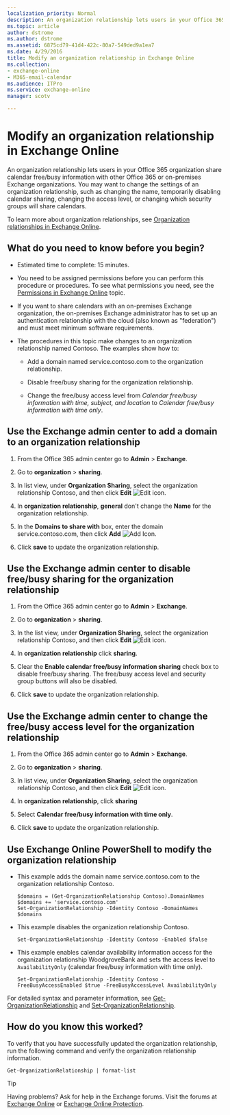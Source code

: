 ```yaml
---
localization_priority: Normal
description: An organization relationship lets users in your Office 365 organization share calendar free/busy information with other Office 365 or on-premises Exchange organizations. You may want to change the settings of an organization relationship, such as changing the name, temporarily disabling calendar sharing, changing the access level, or changing which security groups will share calendars.
ms.topic: article
author: dstrome
ms.author: dstrome
ms.assetid: 6875cd79-41d4-422c-80a7-549ded9a1ea7
ms.date: 4/29/2016
title: Modify an organization relationship in Exchange Online
ms.collection: 
- exchange-online
- M365-email-calendar
ms.audience: ITPro
ms.service: exchange-online
manager: scotv

---
```


# Modify an organization relationship in Exchange Online

An organization relationship lets users in your Office 365 organization share calendar free/busy information with other Office 365 or on-premises Exchange organizations. You may want to change the settings of an organization relationship, such as changing the name, temporarily disabling calendar sharing, changing the access level, or changing which security groups will share calendars.

To learn more about organization relationships, see [Organization relationships in Exchange Online](organization-relationships.md).

## What do you need to know before you begin?

- Estimated time to complete: 15 minutes.

- You need to be assigned permissions before you can perform this procedure or procedures. To see what permissions you need, see the [Permissions in Exchange Online](../../permissions-exo/permissions-exo.md) topic.

- If you want to share calendars with an on-premises Exchange organization, the on-premises Exchange administrator has to set up an authentication relationship with the cloud (also known as "federation") and must meet minimum software requirements.

- The procedures in this topic make changes to an organization relationship named Contoso. The examples show how to:

  - Add a domain named service.contoso.com to the organization relationship.

  - Disable free/busy sharing for the organization relationship.

  - Change the free/busy access level from _Calendar free/busy information with time, subject, and location_ to _Calendar free/busy information with time only_.

## Use the Exchange admin center to add a domain to an organization relationship
<a name="BKMK_EAC"> </a>

1. From the Office 365 admin center go to **Admin** \> **Exchange**.

2. Go to **organization** \> **sharing**.

3. In list view, under **Organization Sharing**, select the organization relationship Contoso, and then click **Edit** ![Edit icon](../../media/ITPro_EAC_EditIcon.gif).

4. In **organization relationship**, **general** don't change the **Name** for the organization relationship.

5. In the **Domains to share with** box, enter the domain service.contoso.com, then click **Add** ![Add Icon](../../media/ITPro_EAC_AddIcon.gif).

6. Click **save** to update the organization relationship.

## Use the Exchange admin center to disable free/busy sharing for the organization relationship
<a name="BKMK_EAC2"> </a>

1. From the Office 365 admin center go to **Admin** \> **Exchange**.

2. Go to **organization** \> **sharing**.

3. In the list view, under **Organization Sharing**, select the organization relationship Contoso, and then click **Edit** ![Edit icon](../../media/ITPro_EAC_EditIcon.gif).

4. In **organization relationship** click **sharing**.

5. Clear the **Enable calendar free/busy information sharing** check box to disable free/busy sharing. The free/busy access level and security group buttons will also be disabled.

6. Click **save** to update the organization relationship.

## Use the Exchange admin center to change the free/busy access level for the organization relationship
<a name="BKMK_EAC3"> </a>

1. From the Office 365 admin center go to **Admin** \> **Exchange**.

2. Go to **organization** \> **sharing**.

3. In list view, under **Organization Sharing**, select the organization relationship Contoso, and then click **Edit** ![Edit icon](../../media/ITPro_EAC_EditIcon.gif).

4. In **organization relationship**, click **sharing**

5. Select **Calendar free/busy information with time only**.

6. Click **save** to update the organization relationship.

## Use Exchange Online PowerShell to modify the organization relationship
<a name="BKMK_Shell"> </a>

- This example adds the domain name service.contoso.com to the organization relationship Contoso.

  ```
  $domains = (Get-OrganizationRelationship Contoso).DomainNames
  $domains += 'service.contoso.com'
  Set-OrganizationRelationship -Identity Contoso -DomainNames $domains
  ```

- This example disables the organization relationship Contoso.

  ```
  Set-OrganizationRelationship -Identity Contoso -Enabled $false
  ```

- This example enables calendar availability information access for the organization relationship WoodgroveBank and sets the access level to `AvailabilityOnly` (calendar free/busy information with time only).

  ```
  Set-OrganizationRelationship -Identity Contoso -FreeBusyAccessEnabled $true -FreeBusyAccessLevel AvailabilityOnly

  ```

For detailed syntax and parameter information, see [Get-OrganizationRelationship](https://technet.microsoft.com/library/b689bf46-437b-4ac4-89ce-dcffc3a388f5.aspx) and [Set-OrganizationRelationship](https://technet.microsoft.com/library/4e3b9d1d-cf41-4fd0-97e3-a0bbc816cf87.aspx).

## How do you know this worked?

To verify that you have successfully updated the organization relationship, run the following command and verify the organization relationship information.

```
Get-OrganizationRelationship | format-list
```

> [!TIP]
> Having problems? Ask for help in the Exchange forums. Visit the forums at [Exchange Online](https://go.microsoft.com/fwlink/p/?linkId=267542) or [Exchange Online Protection](https://go.microsoft.com/fwlink/p/?linkId=285351).



